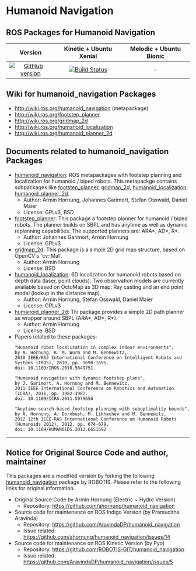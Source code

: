 # Humanoid Navigation

## ROS Packages for Humanoid Navigation
|Version|Kinetic + Ubuntu Xenial|Melodic + Ubuntu Bionic|
|:---:|:---:|:---:|
|[![GitHub version](https://badge.fury.io/gh/ROBOTIS-GIT%2Fhumanoid_navigation.svg)](https://badge.fury.io/gh/ROBOTIS-GIT%2Fhumanoid_navigation)|[![Build Status](https://travis-ci.org/ROBOTIS-GIT/humanoid_navigation.svg?branch=kinetic-devel)](https://travis-ci.org/ROBOTIS-GIT/humanoid_navigation)|-|

## Wiki for humanoid_navigation Packages
- http://wiki.ros.org/humanoid_navigation (metapackage)
- http://wiki.ros.org/footstep_planner
- http://wiki.ros.org/gridmap_2d
- http://wiki.ros.org/humanoid_localization
- http://wiki.ros.org/humanoid_planner_2d

## Documents related to humanoid_navigation Packages
- [humanoid_navigation](http://wiki.ros.org/humanoid_navigation): ROS metapackages with footstep planning and localization for humanoid / biped robots. This metapackge contains subpackages like [footstep_planner](http://wiki.ros.org/footstep_planner), [gridmap_2d](http://wiki.ros.org/gridmap_2d), [humanoid_localization](http://wiki.ros.org/humanoid_localization), [humanoid_planner_2d](http://wiki.ros.org/humanoid_planner_2d).
  - Author: Armin Hornung, Johannes Garimort, Stefan Osswald, Daniel Maier
  - License: GPLv3, BSD
- [footstep_planner](http://wiki.ros.org/footstep_planner): This package a footstep planner for humanoid / biped robots. The planner builds on SBPL and has anytime as well as dynamic replanning capabilities. The supported planners are: ARA*, AD*, R*.
  - Author: Johannes Garimort, Armin Hornung
  - License: GPLv3
- [gridmap_2d](http://wiki.ros.org/gridmap_2d): This package is a simple 2D grid map structure, based on OpenCV's 'cv::Mat'.
  - Author: Armin Hornung
  - License: BSD
- [humanoid_localization](http://wiki.ros.org/humanoid_localization): 6D localization for humanoid robots based on depth data (laser, point clouds). Two observation models are currently available based on OctoMap as 3D map: Ray casting and an end point model (lookup in the distance map).
  - Author: Armin Hornung, Stefan Osswald, Daniel Maier
  - License: GPLv3
- [humanoid_planner_2d](http://wiki.ros.org/humanoid_planner_2d): Thi package provides a simple 2D path planner as wrapper around SBPL (ARA*, AD*, R*).
  - Author: Armin Hornung
  - License: BSD
- Papers related to these packages:
  ```
  "Humanoid robot localization in complex indoor environments",
  by A. Hornung, K. M. Wurm and M. Bennewitz,
  2010 IEEE/RSJ International Conference on Intelligent Robots and Systems (IROS), 2010, pp. 1690-1695.
  doi: 10.1109/IROS.2010.5649751
  ```
  ```
  "Humanoid navigation with dynamic footstep plans",
  by J. Garimort, A. Hornung and M. Bennewitz,
  2011 IEEE International Conference on Robotics and Automation (ICRA), 2011, pp. 3982-3987.
  doi: 10.1109/ICRA.2011.5979656
  ```
  ```
  "Anytime search-based footstep planning with suboptimality bounds", 
  by A. Hornung, A. Dornbush, M. Likhachev and M. Bennewitz,
  2012 12th IEEE-RAS International Conference on Humanoid Robots (Humanoids 2012), 2012, pp. 674-679.
  doi: 10.1109/HUMANOIDS.2012.6651592
  ```

---

## Notice for Original Source Code and author, maintainer

This packages are a modified version by forking the following [humanoid_navigation](https://github.com/ahornung/humanoid_navigation) package by ROBOTIS.
Please refer to the following links for original information.

- Original Source Code by Armin Hornung (Electric ~ Hydro Version)
  - Repository: https://github.com/ahornung/humanoid_navigation 
- Source code for maintenance on ROS Indigo Version (by Pramuditha Aravinda)
  - Repository: https://github.com/AravindaDP/humanoid_navigation
  - Issue related: https://github.com/ahornung/humanoid_navigation/issues/14
- Source code for maintenance on ROS Kinetic Version (by Pyo)
  - Repository: https://github.com/ROBOTIS-GIT/humanoid_navigation
  - Issue related: https://github.com/AravindaDP/humanoid_navigation/issues/5
